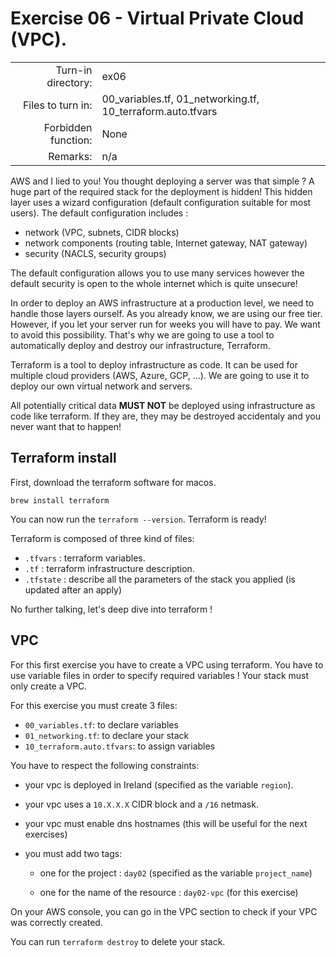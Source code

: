 # Exercise 06 - Virtual Private Cloud (VPC).

|                         |                    |
| -----------------------:| ------------------ |
|   Turn-in directory:    |  ex06              |
|   Files to turn in:     |  00_variables.tf, 01_networking.tf, 10_terraform.auto.tfvars |
|   Forbidden function:   |  None              |
|   Remarks:              |  n/a               |

AWS and I lied to you! You thought deploying a server was that simple ? A huge part of the required stack for the deployment is hidden! This hidden layer uses a wizard configuration (default configuration suitable for most users). The default configuration includes :
- network (VPC, subnets, CIDR blocks)
- network components (routing table, Internet gateway, NAT gateway)
- security (NACLS, security groups)

The default configuration allows you to use many services however the default security is open to the whole internet which is quite unsecure!

In order to deploy an AWS infrastructure at a production level, we need to handle those layers ourself. As you already know, we are using our free tier. However, if you let your server run for weeks you will have to pay. We want to avoid this possibility. That's why we are going to use a tool to automatically deploy and destroy our infrastructure, Terraform.

Terraform is a tool to deploy infrastructure as code. It can be used for multiple cloud providers (AWS, Azure, GCP, ...). We are going to use it to deploy our own virtual network and servers.

All potentially critical data **MUST NOT** be deployed using infrastructure as code like terraform. If they are, they may be destroyed accidentaly and you never want that to happen!

## Terraform install

First, download the terraform software for macos.

```
brew install terraform
```

You can now run the `terraform --version`. Terraform is ready!

Terraform is composed of three kind of files:
- `.tfvars` : terraform variables.
- `.tf` : terraform infrastructure description.
- `.tfstate` : describe all the parameters of the stack you applied (is updated after an apply)

No further talking, let's deep dive into terraform ! 

## VPC

For this first exercise you have to create a VPC using terraform. You have to use variable files in order to specify required variables ! Your stack must only create a VPC.

For this exercise you must create 3 files:

- `00_variables.tf`: to declare variables
- `01_networking.tf`: to declare your stack
- `10_terraform.auto.tfvars`: to assign variables

You have to respect the following constraints:

- your vpc is deployed in Ireland (specified as the variable `region`).

- your vpc uses a `10.X.X.X` CIDR block and a `/16` netmask.

- your vpc must enable dns hostnames (this will be useful for the next exercises)

- you must add two tags:

    - one for the project : `day02` (specified as the variable `project_name`)

    - one for the name of the resource : `day02-vpc` (for this exercise)

On your AWS console, you can go in the VPC section to check if your VPC was correctly created.

You can run `terraform destroy` to delete your stack.